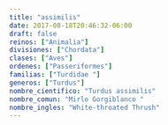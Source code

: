 ```yaml
---
title: "assimilis"
date: 2017-08-18T20:46:32-06:00
draft: false
reinos: ["Animalia"]
divisiones: ["Chordata"]
clases: ["Aves"]
ordenes: ["Passeriformes"]
familias: ["Turdidae "]
generos: ["Turdus"]
nombre_cientifico: "Turdus assimilis"
nombre_comun: "Mirlo Gorgiblanco "
nombre_ingles: "White-throated Thrush"
---
```

